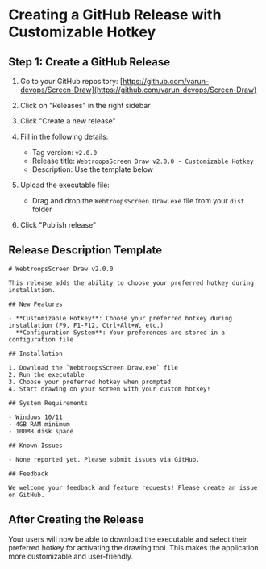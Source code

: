 # Creating a GitHub Release with Customizable Hotkey

## Step 1: Create a GitHub Release

1. Go to your GitHub repository: [https://github.com/varun-devops/Screen-Draw](https://github.com/varun-devops/Screen-Draw)

2. Click on "Releases" in the right sidebar

3. Click "Create a new release"

4. Fill in the following details:
   - Tag version: `v2.0.0`
   - Release title: `WebtroopsScreen Draw v2.0.0 - Customizable Hotkey`
   - Description: Use the template below

5. Upload the executable file:
   - Drag and drop the `WebtroopsScreen Draw.exe` file from your `dist` folder

6. Click "Publish release"

## Release Description Template

```
# WebtroopsScreen Draw v2.0.0

This release adds the ability to choose your preferred hotkey during installation.

## New Features

- **Customizable Hotkey**: Choose your preferred hotkey during installation (F9, F1-F12, Ctrl+Alt+W, etc.)
- **Configuration System**: Your preferences are stored in a configuration file

## Installation

1. Download the `WebtroopsScreen Draw.exe` file
2. Run the executable
3. Choose your preferred hotkey when prompted
4. Start drawing on your screen with your custom hotkey!

## System Requirements

- Windows 10/11
- 4GB RAM minimum
- 100MB disk space

## Known Issues

- None reported yet. Please submit issues via GitHub.

## Feedback

We welcome your feedback and feature requests! Please create an issue on GitHub.
```

## After Creating the Release

Your users will now be able to download the executable and select their preferred hotkey for activating the drawing tool. This makes the application more customizable and user-friendly.
